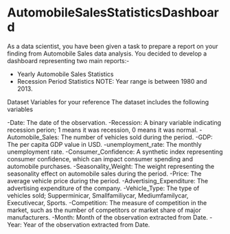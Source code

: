 # AutomobileSalesStatisticsDashboard
As a data scientist, you have been given a task to prepare a report on your finding from Automobile Sales data analysis.
You decided to develop a dashboard representing two main reports:-

- Yearly Automobile Sales Statistics
- Recession Period Statistics
NOTE: Year range is between 1980 and 2013.

Dataset Variables for your reference
The dataset includes the following variables

-Date: The date of the observation.
-Recession: A binary variable indicating recession perion; 1 means it was recession, 0 means it was normal.
-Automobile_Sales: The number of vehicles sold during the period.
-GDP: The per capita GDP value in USD.
-unemployment_rate: The monthly unemployment rate.
-Consumer_Confidence: A synthetic index representing consumer confidence, which can impact consumer spending and automobile purchases.
-Seasonality_Weight: The weight representing the seasonality effect on automobile sales during the period.
-Price: The average vehicle price during the period.
-Advertising_Expenditure: The advertising expenditure of the company.
-Vehicle_Type: The type of vehicles sold; Supperminicar, Smallfamiliycar, Mediumfamilycar, Executivecar, Sports.
-Competition: The measure of competition in the market, such as the number of competitors or market share of major manufacturers.
-Month: Month of the observation extracted from Date.
-Year: Year of the observation extracted from Date.
